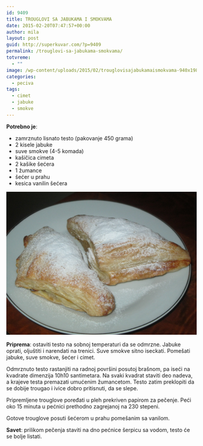 ```yaml
---
id: 9409
title: TROUGLOVI SA JABUKAMA I SMOKVAMA
date: 2015-02-20T07:47:57+00:00
author: mila
layout: post
guid: http://superkuvar.com/?p=9409
permalink: /trouglovi-sa-jabukama-smokvama/
totvreme:
  - ""
image: /wp-content/uploads/2015/02/trouglovisajabukamaismokvama-940x198.jpg
categories:
  - peciva
tags:
  - cimet
  - jabuke
  - smokve
---
```

**Potrebno je**:

  * zamrznuto lisnato testo (pakovanje 450 grama)
  * 2 kisele jabuke
  * suve smokve (4-5 komada)
  * kašičica cimeta
  * 2 kašike šećera
  * 1 žumance
  * šećer u prahu
  * kesica vanilin šećera

![<img class="alignnone size-medium wp-image-9411" src="/wp-content/uploads/2015/02/trouglovisajabukamaismokvama-1024x768.jpg" alt="trouglovisajabukamaismokvama" width="300" height="225" />](/wp-content/uploads/2015/02/trouglovisajabukamaismokvama.jpg)

**Priprema**: ostaviti testo na sobnoj temperaturi da se odmrzne. Jabuke oprati, oljuštiti i narendati na trenici. Suve smokve sitno iseckati. Pomešati jabuke, suve smokve, šećer i cimet.

Odmrznuto testo rastanjiti na radnoj površini posutoj brašnom, pa iseći na kvadrate dimenzija 10h10 santimetara. Na svaki kvadrat staviti deo nadeva, a krajeve testa premazati umućenim žumancetom. Testo zatim preklopiti da se dobije trougao i ivice dobro pritisnuti, da se slepe.

Pripremljene trouglove poređati u pleh prekriven papirom za pečenje. Peći oko 15 minuta u pećnici prethodno zagrejanoj na 230 stepeni.

Gotove trouglove posuti šećerom u prahu pomešanim sa vanilom.

**Savet**: prilikom pečenja staviti na dno pećnice šerpicu sa vodom, testo će se bolje listati.